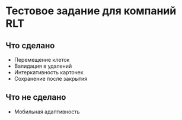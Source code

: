 # Тестовое задание для компаний RLT

## Что сделано
- Перемещение клеток
- Валидация в удалений
- Интеркативность карточек
-  Сохранение после закрытия

## Что не сделано

- Мобильная адаптивность


